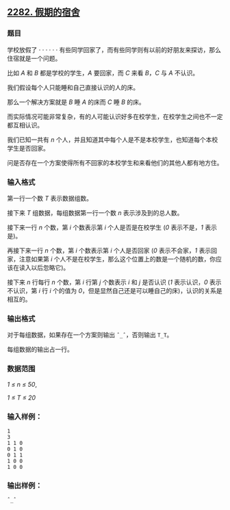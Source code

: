 ## [2282. 假期的宿舍](https://www.acwing.com/problem/content/2284/)

### 题目

学校放假了 · · · · · · 有些同学回家了，而有些同学则有以前的好朋友来探访，那么住宿就是一个问题。

比如 *A* 和 *B* 都是学校的学生，*A* 要回家，而 *C* 来看 *B*，*C* 与 *A* 不认识。

我们假设每个人只能睡和自己直接认识的人的床。

那么一个解决方案就是 *B* 睡 *A* 的床而 *C* 睡 *B* 的床。

而实际情况可能非常复杂，有的人可能认识好多在校学生，在校学生之间也不一定都互相认识。

我们已知一共有 *n* 个人，并且知道其中每个人是不是本校学生，也知道每个本校学生是否回家。

问是否存在一个方案使得所有不回家的本校学生和来看他们的其他人都有地方住。

### 输入格式

第一行一个数 *T* 表示数据组数。

接下来 *T* 组数据，每组数据第一行一个数 *n* 表示涉及到的总人数。

接下来一行 *n* 个数，第 *i* 个数表示第 *i* 个人是否是在校学生 (*0* 表示不是，*1* 表示是)。

再接下来一行 *n* 个数，第 *i* 个数表示第 *i* 个人是否回家 (*0* 表示不会家，*1* 表示回家，注意如果第 *i* 个人不是在校学生，那么这个位置上的数是一个随机的数，你应该在读入以后忽略它)。

接下来 *n* 行每行 *n* 个数，第 *i* 行第 *j* 个数表示 *i* 和 *j* 是否认识 (*1* 表示认识，*0* 表示不认识，第 *i* 行 *i* 个的值为 *0*，但是显然自己还是可以睡自己的床)，认识的关系是相互的。

### 输出格式

对于每组数据，如果存在一个方案则输出 `ˆ_ˆ`，否则输出 `T_T`。

每组数据的输出占一行。

### 数据范围

*1 ≤ n ≤ 50*,

*1 ≤ T ≤ 20*

### 输入样例：

```
1
3
1 1 0
0 1 0
0 1 1
1 0 0
1 0 0
```

### 输出样例：

```
ˆ_ˆ
```

